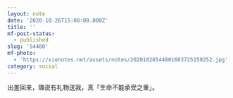 ```yaml
---
layout: note
date: '2020-10-26T15:08:00.000Z'
title: ''
mf-post-status:
  - published
slug: '54480'
mf-photo:
  - 'https://xienotes.net/assets/notes/20201026544801603725159252.jpg'
category: social
---
```

出差回来，璐说有礼物送我，真「生命不能承受之重」。
